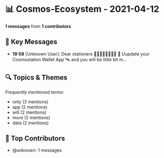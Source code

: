 # 📊 Cosmos-Ecosystem - 2021-04-12
**1 messages** from **1 contributors**

## 💬 Key Messages
- **19:58** [Unknown User]: Dear stationers 👩🏾‍🚀🧑‍🚀👨🏼‍🚀
🚀 Uupdate your Cosmostation Wallet App 🛰
and you will be little bit m...

## 🔍 Topics & Themes
*Frequently mentioned terms:*
- only (3 mentions)
- app (2 mentions)
- will (2 mentions)
- more (2 mentions)
- data (2 mentions)

## 👥 Top Contributors
- @unknown: 1 messages